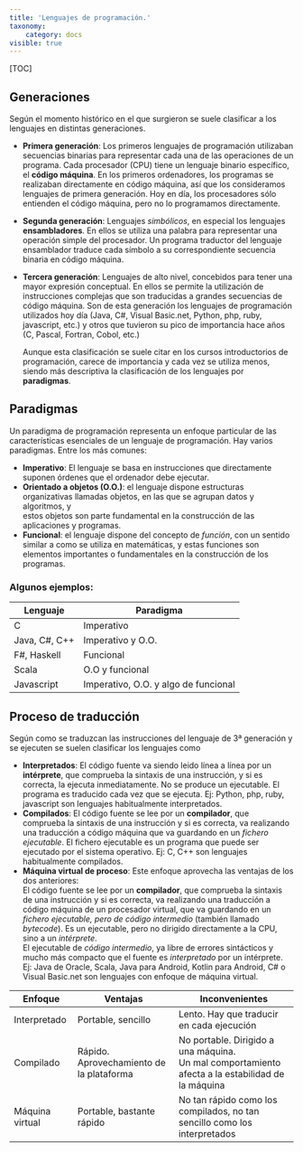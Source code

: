 ```yaml
---
title: 'Lenguajes de programación.'
taxonomy:
    category: docs
visible: true
---
```


[TOC]
## Generaciones

   Según el momento histórico en el que surgieron se suele clasificar a los lenguajes en distintas generaciones. 

   * **Primera generación**: Los primeros lenguajes de programación utilizaban secuencias binarias para representar
     cada una de las operaciones de un programa. Cada procesador (CPU) tiene un lenguaje binario específico, el **código máquina**.
     En los primeros ordenadores, los programas se realizaban directamente en código máquina, así que los consideramos
     lenguajes de primera generación. Hoy en día, los procesadores sólo entienden el código máquina, pero no lo programamos directamente.
   * **Segunda generación**: Lenguajes _simbólicos_, en especial los lenguajes **ensambladores**. En ellos se utiliza una palabra para
     representar una operación simple del procesador. Un programa traductor del lenguaje ensamblador traduce cada símbolo a su
     correspondiente secuencia binaria en código máquina.
   * **Tercera generación**: Lenguajes de alto nivel, concebidos para tener una mayor expresión conceptual. En ellos se permite la
     utilización de instrucciones complejas que son traducidas a grandes secuencias de código máquina. Son de esta generación los
     lenguajes de programación utilizados hoy día (Java, C#, Visual Basic.net, Python, php, ruby, javascript, etc.) y otros que tuvieron
     su pico de importancia hace años (C, Pascal, Fortran, Cobol, etc.)
     
     Aunque esta clasificación se suele citar en los cursos introductorios de programación, carece de importancia y cada vez se utiliza menos,
     siendo más descriptiva la clasificación de los lenguajes por **paradigmas**.
     
## Paradigmas
Un paradigma de programación representa un enfoque particular de las características esenciales de un lenguaje de programación.
Hay varios paradigmas. Entre los más comunes:
   * **Imperativo**: El lenguaje se basa en instrucciones que directamente suponen órdenes que el ordenador debe ejecutar.
   * **Orientado a objetos (O.O.)**: el lenguaje dispone estructuras organizativas llamadas objetos, en las que se agrupan datos y algoritmos, y    
     estos objetos son parte fundamental en la construcción de las aplicaciones y programas.
   * **Funcional**: el lenguaje dispone del concepto de _función_, con un sentido similar a como se utiliza en matemáticas, y estas funciones
     son elementos importantes o fundamentales en la construcción de los programas.
     
### Algunos ejemplos:
|Lenguaje|Paradigma|
|--------|---------|
|C       |Imperativo|
|Java, C#, C++ | Imperativo y O.O.|
|F#, Haskell |  Funcional|
|Scala | O.O y funcional|
|Javascript | Imperativo, O.O. y algo de funcional|

## Proceso de traducción
Según como se traduzcan las instrucciones del lenguaje de 3ª generación y se ejecuten se suelen clasificar los lenguajes como

* **Interpretados**: El código fuente va siendo leido línea a línea por un **intérprete**, que comprueba la sintaxis de una instrucción, y si
  es correcta, la ejecuta inmediatamente. No se produce un ejecutable. El programa es traducido cada vez que se ejecuta.
  Ej: Python, php, ruby, javascript son lenguajes habitualmente interpretados.
* **Compilados**: El código fuente se lee por un **compilador**, que comprueba la sintaxis de una instrucción y si es correcta, va
  realizando una traducción a código máquina que va guardando en un _fichero ejecutable_. El fichero ejecutable es un programa
  que puede ser ejecutado por el sistema operativo.
  Ej: C, C++ son lenguajes habitualmente compilados.
* **Máquina virtual de proceso**: Este enfoque aprovecha las ventajas de los dos anteriores:  
  El código fuente se lee por un **compilador**, que comprueba la sintaxis de una instrucción y si es correcta, va
  realizando una traducción a código máquina de un procesador virtual, que va guardando en un _fichero ejecutable, pero de código intermedio_ 
  (también llamado _bytecode_). Es un ejecutable, pero no dirigido directamente a la CPU, sino a un _intérprete_.  
  El ejecutable de _código intermedio_, ya libre de errores sintácticos y mucho más compacto que el fuente es _interpretado_ por un 
  intérprete.  
  Ej: Java de Oracle, Scala, Java para Android, Kotlin para Android, C# o Visual Basic.net son lenguajes con enfoque de máquina virtual.  
   
|Enfoque| Ventajas | Inconvenientes|
|-------|----------|---------------|
|Interpretado| Portable, sencillo | Lento. Hay que traducir en cada ejecución |
|Compilado | Rápido. Aprovechamiento de la plataforma | No portable. Dirigido a una máquina.<br>Un mal comportamiento afecta a la estabilidad de la máquina|
|Máquina virtual | Portable, bastante rápido | No tan rápido como los compilados, no tan sencillo como los interpretados|

